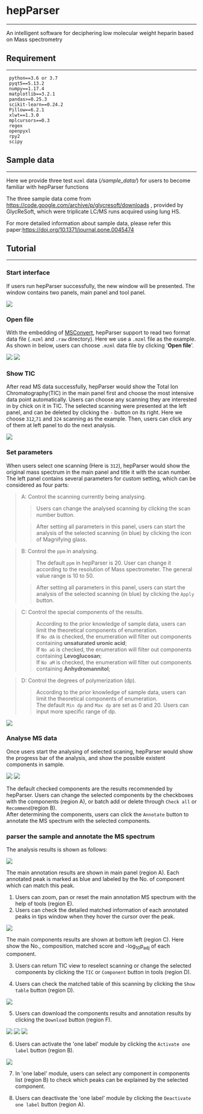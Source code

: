 # hepParser
- - - 
An intelligent software for deciphering low molecular weight heparin based on Mass spectrometry
## Requirement
- - -
```
 python==3.6 or 3.7
 pyqt5==5.13.2
 numpy==1.17.4
 matplotlib==3.2.1
 pandas>=0.25.3
 scikit-learn==0.24.2
 Pillow==6.2.1
 xlwt==1.3.0
 mplcursors==0.3
 regex
 openpyxl
 rpy2
 scipy
```

## Sample data
- - - 
Here we provide three test `mzml` data (*/sample_data/*) for users to become familiar with hepParser functions

The three sample data come from https://code.google.com/archive/p/glycresoft/downloads , provided by GlycReSoft, which were triplicate LC/MS runs acquired using lung HS.  

For more detailed information about sample data, please refer this paper:https://doi.org/10.1371/journal.pone.0045474 

## Tutorial
- - - 
### Start interface

If users run hepParser successfully, the new window will be presented. The window contains two panels, main panel and tool panel.

<img src="img/1load.png">

### Open file

With the embedding of [MSConvert](https://proteowizard.sourceforge.io/download.html),  hepParser support to read two format data file (`.mzml` and `.raw` directory). Here we use a `.mzml` file as the example.
As shown in below, users can choose `.mzml` data file by clicking '**Open file**'.

<img src="img/0open.png">
<img src="img/0openmzml.png">

### Show TIC

After read MS data successfully, hepParser would show the Total Ion Chromatography(TIC) in the main panel first and choose the most intensive data point automatically.
Users can choose any scanning they are interested in by chick on it in TIC. The selected scanning were presented at the left panel, and can be deleted by clicking the `-` button on its right.
Here we choose `312`,`71` and `324` scanning as the example.
Then, users can click any of them at left panel to do the next analysis.

<img src="img/2TIC.png">

### Set parameters

When users select one scanning (Here is `312`), hepParser would show the original mass spectrum in the main panel and title it with the scan number.
The left panel contains several parameters for custom setting, which can be considered as four parts:
> A: Control the scanning currently being analysing.
>> Users can change the analysed scanning by clicking the scan number button. 
> 
>> After setting all parameters in this panel, users can start the analysis of the selected scanning (in blue) by clicking the icon of Magnifying glass.

> B: Control the `ppm` in analysing.
>> The default `ppm` in hepParser is 20. User can change it according to the resolution of Mass spectrometer. The general value range is 10 to 50.
> 
>> After setting all parameters in this panel, users can start the analysis of the selected scanning (in blue) by clicking the `Apply` button.

> C: Control the special components of the results.
>> According to the prior knowledge of sample data, users can limit the theoretical components of enumeration. \
>> If `No dA` is checked, the enumeration will filter out components containing **unsaturated uronic acid**;\
>> If `No aG` is checked, the enumeration will filter out components containing **Levoglucosan**;\
>> If `No aM` is checked, the enumeration will filter out components containing **Anhydromannitol**;

> D: Control the degrees of polymerization (dp).
>> According to the prior knowledge of sample data, users can limit the theoretical components of enumeration.\
>> The default `Min dp` and `Max dp` are set as 0 and 20. Users can input more specific range of dp.

<img src="img/3MS.png">

### Analyse MS data

Once users start the analysing of selected scaning, hepParser would show the progress bar of the analysis, and show the possible existent components in sample.

<img src="img/4loadingbar.png">

<img src="img/5compReco.png">

The default checked components are the results recommended by hepParser. 
Users can change the selected components by the checkboxes with the components (region A), or batch add or delete through `Check all` or `Recommend`(region B).\
After determining the components, users can click the `Annotate` button to annotate the MS spectrum with the selected components.

### parser the sample and annotate the MS spectrum
The analysis results is shown as follows:

<img src="img/6.main.png">

The main annotation results are shown in main panel (region A). Each annotated peak is marked as blue and labeled by the No. of component which can match this peak.
1. Users can zoom, pan or reset the main annotation MS spectrum with the help of tools (region E).
2. Users can check the detailed matched information of each annotated peaks in tips window when they hover the cursor over the peak.   
 
<img src="img/7zoomTip.png">

The main components results are shown at bottom left (region C). Here show the No., composition, matched score and -log<sub>10</sub>p<sub>adj</sub> of each component.

3. Users can return TIC view to reselect scanning or change the selected components by clicking the `TIC` or `Component` button in tools (region D).

4. Users can check the matched table of this scanning by clicking the `Show table` button (region D).

<img src="img/8table.png">

5. Users can download the components results and annotation results by clicking the `Download` button (region F).

<img src="img/9savetable.png">
<img src="img/10excel1.png">
<img src="img/11excel2.png">

6. Users can activate the 'one label' module by clicking the `Activate one label` button (region B).

<img src="img/12onelabel.png">

7. In 'one label' module, users can select any component in components list (region B) to check which peaks can be explained by the selected component.

8. Users can deactivate the 'one label' module by clicking the `Deactivate one label` button (region A).













